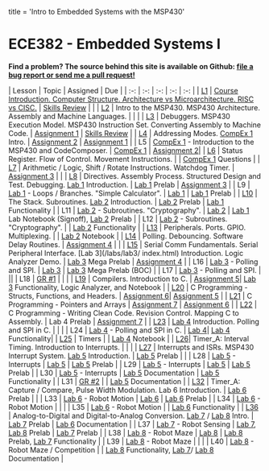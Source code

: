 title = 'Intro to Embedded Systems with the MSP430'

# ECE382 - Embedded Systems I

**Find a problem?  The source behind this site is available on Github: [file a bug report or send me a pull request!](https://github.com/toddbranch/ECE382/issues)**

| Lesson | Topic | Assigned | Due |
| :-: | :-: | :-: | :-: | :-: |
| [L1](notes/L1/index.html) | [Course Introduction. Computer Structure.  Architecture vs Microarchitecture.  RISC vs CISC.]() | [Skills Review](notes/L1/skills_review.html) | |
| [L2](notes/L2/index.html) | Intro to the MSP430.  MSP430 Architecture.  Assembly and Machine Languages. | | |
| [L3](notes/L3/index.html) | Debuggers.  MSP430 Execution Model.  MSP430 Instruction Set.  Converting Assembly to Machine Code. | [Assignment 1](notes/L3/L3_execution.html) | [Skills Review](notes/L1/skills_review.html) |
| [L4](notes/L4/index.html) | Addressing Modes.  [CompEx 1](/labs/compex1/index.html) Intro. | [Assignment 2](notes/L4/L4_addressing_modes.html) | [Assignment 1](notes/L3/L3_execution.html) |
| L5 | [CompEx 1](/labs/compex1/index.html) - Introduction to the MSP430 and CodeComposer. | [CompEx 1](/labs/compex1/index.html) | [Assignment 2](notes/L4/L4_addressing_modes.html )|
| [L6](notes/L6/index.html) | Status Register.  Flow of Control.  Movement Instructions. | | [CompEx 1](/labs/compex1/index.html) Questions |
| [L7](notes/L7/index.html) | Arithmetic / Logic, Shift / Rotate Instructions.  Watchdog Timer. | [Assignment 3](notes/L7/L7_control_flow.html) | |
| [L8](notes/L8/index.html) | Directives.  Assembly Process.  Structured Design and Test.  Debugging.  [Lab 1](/labs/lab1/index.html) Introduction. | [Lab 1](/labs/lab1/index.html) Prelab | [Assignment 3](notes/L7/L7_control_flow.html) |
| L9 | [Lab 1](/labs/lab1/index.html) - Loops / Branches.  "Simple Calculator". | [Lab 1](/labs/lab1/index.html) | [Lab 1](/labs/lab1/index.html) Prelab |
| [L10](notes/L10/index.html) | The Stack.  Subroutines.  [Lab 2](/labs/lab2/index.html) Introduction. | [Lab 2](/labs/lab2/index.html) Prelab | [Lab 1](/labs/lab1/index.html) Functionality |
| L11 | [Lab 2](/labs/lab2/index.html) - Subroutines.  "Cryptography". | [Lab 2](/labs/lab2/index.html) | [Lab 1](/labs/lab1/index.html) Lab Notebook (Signoff), [Lab 2](/labs/lab2/index.html) Prelab |
| L12 | [Lab 2](/labs/lab2/index.html) - Subroutines.  "Cryptography". | | [Lab 2](/labs/lab2/index.html) Functionality |
| [L13](notes/L13/index.html) | Peripherals. Ports.  GPIO.  Multiplexing. | | [Lab 2](/labs/lab2/index.html) Notebook |
| [L14](notes/L14/index.html) | Polling.  Debouncing.  Software Delay Routines. | [Assignment 4](notes/L14/L14_subroutines.html) | |
| [L15](notes/L15/index.html) | Serial Comm Fundamentals.  Serial Peripheral Interface.  [Lab 3](/labs/lab3/ index.html) Introduction.  Logic Analyzer Demo. | [Lab 3](/labs/lab3/index.html) Mega Prelab | [Assignment 4](notes/L14/L14_subroutines.html) |
| L16 | [Lab 3](/labs/lab3/index.html) - Polling and SPI. | [Lab 3](/labs/lab3/index.html) | [Lab 3](/labs/lab3/index.html) Mega Prelab (BOC) |
| L17 | [Lab 3](/labs/lab3/index.html) - Polling and SPI. | ||
| L18 | [GR #1](/admin/gr1_resources) | | |
| [L19](notes/L19/index.html) | Compilers.  Introduction to C.  | [Assignment 5](/notes/L20/L20_C_basics.html)| [Lab 3](/labs/lab3/index.html) Functionality, Logic Analyzer, and Notebook |
| [L20](notes/L20/index.html) | C Programming - Structs, Functions, and Headers. | [Assignment 6](/notes/L21/L21_pong.html)| [Assignment 5](/notes/L20/L20_C_basics.html) |
| [L21](notes/L21/index.html) | C Programming - Pointers and Arrays | [Assignment 7](/notes/L22/L22_moving_average.html) | [Assignment 6](/notes/L21/L21_pong.html) |
| [L22](notes/L22/index.html) | C Programming - Writing Clean Code.  Revision Control. Mapping C to Assembly. | Lab 4 Prelab | [Assignment 7](/notes/L22/L22_moving_average.html) |
| [L23](notes/L23/index.html) | [Lab 4](/labs/lab4/index.html) Introduction. Polling and SPI in C.  |  |  |
| L24 | [Lab 4](/labs/lab4/index.html) - Polling and SPI in C. | [Lab 4](/labs/lab4/index.html)| [Lab 4](/labs/lab4/index.html) Functionality|
| [L25](notes/L25/index.html) |  Timers |  | [Lab 4](/labs/lab4/index.html) Notebook |
| [L26](notes/L26/index.html)| Timer_A: Interval Timing.  Introduction to Interrupts. | |  |
| [L27](notes/L27/index.html) | Interrupts and ISRs. MSP430 Interrupt System.  [Lab 5](/labs/lab5/index.html) Introduction. | [Lab 5](/labs/lab5/index.html) Prelab |  |
| L28 | [Lab 5](/labs/lab5/index.html) - Interrupts | [Lab 5](/labs/lab5/index.html) | [Lab 5](/labs/lab5/index.html) Prelab  |
| L29 | [Lab 5](/labs/lab5/index.html) - Interrupts | [Lab 5](/labs/lab5/index.html) | [Lab 5](/labs/lab5/index.html) Prelab |
| L30 | [Lab 5](/labs/lab5/index.html) - Interrupts | [Lab 5](/labs/lab5/index.html) Documentation | [Lab 5](/labs/lab5/index.html) Functionality |
| L31 | [GR #2](/admin/gr2_resources) |  | [Lab 5](/labs/lab5/index.html) Documentation |
| [L32](notes/L31/index.html) | Timer_A: Capture / Compare, Pulse Width Modulation.  Lab 6 Introduction. | [Lab 6](/labs/lab6/index.html) Prelab | |
| L33 | [Lab 6](/labs/lab6/index.html) - Robot Motion | [Lab 6](/labs/lab6/index.html) | [Lab 6](/labs/lab6/index.html) Prelab |
| L34 | [Lab 6](/labs/lab6/index.html) - Robot Motion | | |
| L35 | [Lab 6](/labs/lab6/index.html) - Robot Motion | | [Lab 6](/labs/lab6/index.html) Functionality |
| [L36](notes/L36/index.html) | Analog-to-Digital and Digital-to-Analog Conversion. [Lab 7](/labs/lab7/index.html) / [Lab 8](/labs/lab8/index.html) Intro. | [Lab 7](/labs/lab7/index.html) Prelab | [Lab 6](/labs/lab6/index.html) Documentation |
| L37 | [Lab 7](/labs/lab7/index.html) - Robot Sensing | [Lab 7](/labs/lab7/index.html), [Lab 8](/labs/lab8/index.html) Prelab | [Lab 7](/labs/lab7/index.html) Prelab |
| L38 | [Lab 8](/labs/lab8/index.html) - Robot Maze | [Lab 8](/labs/lab8/index.html) | [Lab 8](/labs/lab8/index.html) Prelab, [Lab 7](/labs/lab7/index.html) Functionality |
| L39 | [Lab 8](/labs/lab8/index.html) - Robot Maze | | |
| L40 | [Lab 8](/labs/lab8/index.html) - Robot Maze / Competition | | [Lab 8](/labs/lab8/index.html) Functionality, [Lab 7](/labs/lab7/index.html)/ [Lab 8](/labs/lab8/index.html) Documentation |
